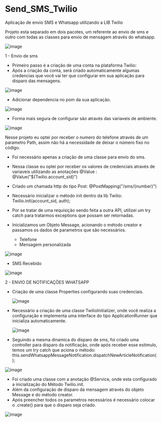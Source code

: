 # Send_SMS_Twilio
Aplicação de envio SMS e Whatsapp utilizando a LIB Twilio


 Projeto esta separado em dois pacotes, um referente ao envio de sms e outro com todas as classes para envio de mensagem através do whatsapp.
 
![image](https://github.com/user-attachments/assets/15ec1638-86a6-48e9-861e-0e88dc573bd1)

1 - Envio de sms
- Primeiro passo é a criação de uma conta na plataforma Twilio:
- Após a criação da conta, será criado automaticamente algumas credencias que você vai ter que configurar em sua aplicação para disparo das mensagens.

![image](https://github.com/user-attachments/assets/baca2bc5-bbc4-414f-b93c-491b09a7db6e)

- Adicionar dependencia no pom da sua aplicação.
  
![image](https://github.com/user-attachments/assets/b7df48ba-a0ad-4077-8331-2dce0cb233eb)

  
- Forma mais segura de configurar são através das variaveis de ambiente.
  
![image](https://github.com/user-attachments/assets/b1192915-70ca-4991-9bc6-5e9f751f9999)

Nesse projeto eu optei por receber o numero do telefone através de um parametro Path, assim não há a necessidade de deixar o número fixo no código.
- Foi necessário apenas a criação de uma classe para envio do sms.

- Nessa classe eu optei por receber os valores de credenciais através de variaveis utilizando as anotações @Value : @Value("${Twilio.account_sid}")
- Criado um chamada http do tipo Post: @PostMapping("/sms/{number}")
- Necessário inicializar o método init dentro da lib Twilio:  Twilio.init(account_sid, auth);
- Por se tratar de uma requisição sendo feita a outra API, utilizei um try catch para tratarmos exceptions que possam ser retornadas.
- Inicializamos um Objeto Message, acionando o método creator e passamos os dados de parametros que são necessários.
     - Telefone
     - Mensagem personalizada
       
![image](https://github.com/user-attachments/assets/5267a165-4842-42ee-8083-1ed3e06598e7)


- SMS Recebido

![image](https://github.com/user-attachments/assets/604d048d-b611-4195-aeb7-6d1831a736cd)



2 - ENVIO DE NOTIFICAÇÕES WHATSAPP

- Criação de uma classe Properties configurando suas credenciais.

  ![image](https://github.com/user-attachments/assets/898fa844-d66d-46b8-aec4-61e02fd3cadd)

- Necessário a criação de uma classe TwilioInitializer, onde você realiza a configuração e implementa uma interface do tipo ApplicationRunner que inicializa automaticamente.

  ![image](https://github.com/user-attachments/assets/f0b113df-41cf-4de9-a53f-1b701d78ebdd)

- Seguindo a mesma dinamica do disparo de sms, foi criado uma controller para disparo da notificação, onde após receber esse estimulo, temos um try catch que aciona o método: this.sendWhatsappMessageNotification.dispatchNewArticleNotification();

 ![image](https://github.com/user-attachments/assets/acef14fc-fcca-4135-8cd0-4d1ecf7fc052)


- Foi criado uma classe com a anotação @Service, onde esta configurado a inicialização do Método Twilio.init.
- Além da configuração de disparo da mensagem através do objeto Message e do método creator.
- Após preencher todos os parametros necessários é necessário colocar o .create() para que o disparo seja criado.

![image](https://github.com/user-attachments/assets/c335f355-eafb-4ea7-a783-e2dd8999b0fc)




  



